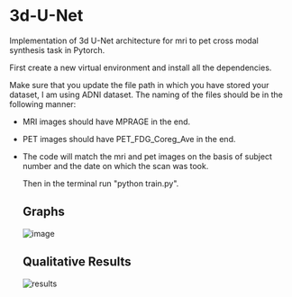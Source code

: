 # 3d-U-Net
Implementation of 3d U-Net architecture for mri to pet cross modal synthesis task in Pytorch.

First create a new virtual environment and install all the dependencies. 

Make sure that you update the file path in which you have stored your dataset, I am using ADNI dataset. 
The naming of the files should be in the following manner:
* MRI images should have MPRAGE in the end.
* PET images should have PET_FDG_Coreg_Ave in the end.
* The code will match the mri and pet images on the basis of subject number and the date on which the scan was took.

  Then in the terminal run "python train.py".

  ## Graphs
  ![image](visualizations/learning_curves.png)

  ## Qualitative Results
  ![results](visualizations/prediction_epoch_95.png)
